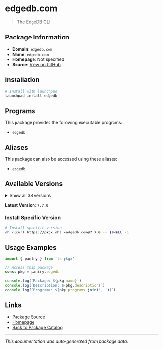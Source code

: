 # edgedb.com

> The EdgeDB CLI

## Package Information

- **Domain**: `edgedb.com`
- **Name**: `edgedb.com`
- **Homepage**: Not specified
- **Source**: [View on GitHub](https://github.com/pkgxdev/pantry/tree/main/projects/edgedb.com/package.yml)

## Installation

```bash
# Install with launchpad
launchpad install edgedb
```

## Programs

This package provides the following executable programs:

- `edgedb`

## Aliases

This package can also be accessed using these aliases:

- `edgedb`

## Available Versions

<details>
<summary>Show all 38 versions</summary>

- `7.7.0`, `7.6.0`, `7.5.1`, `7.5.0`, `7.4.0`
- `7.3.0`, `7.2.0`, `7.1.1`, `7.1.0`, `7.0.3`
- `7.0.2`, `7.0.1`, `7.0.0`, `6.1.2`, `6.1.1`
- `6.1.0`, `6.0.3`, `6.0.2`, `6.0.1`, `6.0.0`
- `5.5.2`, `5.5.1`, `5.5.0`, `5.4.1`, `5.4.0`
- `5.3.0`, `5.2.3`, `5.2.2`, `5.2.1`, `5.2.0`
- `5.1.0`, `5.0.0`, `4.1.1`, `4.1.0`, `4.0.2`
- `4.0.1`, `4.0.0`, `3.5.0`

</details>

**Latest Version**: `7.7.0`

### Install Specific Version

```bash
# Install specific version
sh <(curl https://pkgx.sh) +edgedb.com@7.7.0 -- $SHELL -i
```

## Usage Examples

```typescript
import { pantry } from 'ts-pkgx'

// Access this package
const pkg = pantry.edgedb

console.log(`Package: ${pkg.name}`)
console.log(`Description: ${pkg.description}`)
console.log(`Programs: ${pkg.programs.join(', ')}`)
```

## Links

- [Package Source](https://github.com/pkgxdev/pantry/tree/main/projects/edgedb.com/package.yml)
- [Homepage](#)
- [Back to Package Catalog](../package-catalog.md)

---

*This documentation was auto-generated from package data.*
